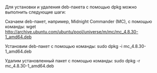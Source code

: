Для установки и удаления deb-пакета с помощью dpkg можно выполнить следующие шаги:

Скачаем deb-пакет, например, Midnight Commander (MC), с помощью команды:
wget http://archive.ubuntu.com/ubuntu/pool/universe/m/mc/mc_4.8.30-1_amd64.deb

Установим deb-пакет с помощью команды:
sudo dpkg -i mc_4.8.30-1_amd64.deb

Удалим установленный пакет с помощью команды:
sudo dpkg -r mc_4.8.30-1_amd64.deb